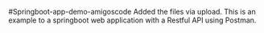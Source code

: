 #Springboot-app-demo-amigoscode
Added the files via upload.
This is an example to a springboot web application with a Restful API using Postman.

